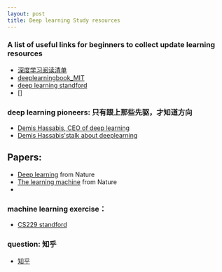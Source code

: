 ```yaml
---
layout: post
title: Deep learning Study resources
---
```


### A list of useful links for beginners to collect update learning resources
- [深度学习阅读清单](http://dataunion.org/5741.html)
- [deeplearningbook_MIT](http://www.deeplearningbook.org/)
- [deep learning standford](http://ufldl.stanford.edu/tutorial/)
- []

### deep learning pioneers: 只有跟上那些先驱，才知道方向
- [Demis Hassabis, CEO of deep learning](https://en.wikipedia.org/wiki/Demis_Hassabis)
- [Demis Hassabis'stalk about deeplearning](http://v.youku.com/v_show/id_XMTQ5NjY0MDcxNg==.html)


## Papers:
- [Deep learning](http://www.nature.com/articles/nature14539.epdf?referrer_access_token=K4awZz78b5Yn2_AoPV_4Y9RgN0jAjWel9jnR3ZoTv0PU8PImtLRceRBJ32CtadUBVOwHuxbf2QgphMCsA6eTOw64kccq9ihWSKdxZpGPn2fn3B_8bxaYh0svGFqgRLgaiyW6CBFAb3Fpm6GbL8a_TtQQDWKuhD1XKh_wxLReRpGbR_NdccoaiKP5xvzbV-x7b_7Y64ZSpqG6kmfwS6Q1rw%3D%3D&tracking_referrer=www.nature.com) from Nature
- [The learning machine](http://www.nature.com/news/computer-science-the-learning-machines-1.14481) from Nature
- 

### machine learning exercise：
- [CS229 standford](http://cs229.stanford.edu/projects2015.html)

### question: 知乎
- [知乎](https://www.zhihu.com/question/26006703/answer/63572833)